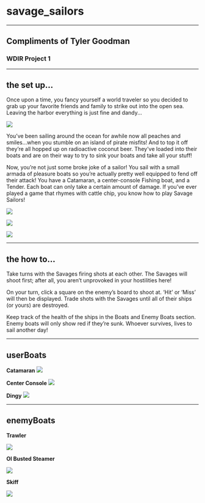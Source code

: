 # savage_sailors

<hr>

## Compliments of Tyler Goodman

### WDIR Project 1

<hr>

## the set up...

Once upon a time, you fancy yourself a world traveler so you decided to grab up your favorite friends and family to strike out into the open sea. Leaving the harbor everything is just fine and dandy...

![](./img/IMG_1077.jpg)

You’ve been sailing around the ocean for awhile now all peaches and smiles...when you stumble on an island of pirate misfits! And to top it off they’re all hopped up on radioactive coconut beer. They've loaded into their boats and are on their way to try to sink your boats and take all your stuff!

Now, you’re not just some broke joke of a sailor! You sail with a small armada of pleasure boats so you’re actually pretty well equipped to fend off their attack! You have a Catamaran, a center-console Fishing boat, and a Tender. Each boat can only take a certain amount of damage. If you’ve ever played a game that rhymes with cattle chip, you know how to play Savage Sailors!

![](./img/cat.png)

![](./img/fishing.png)

![](./img/tender.png)

<hr>

## the how to...

Take turns with the Savages firing shots at each other. The Savages will shoot first; after all, you aren’t unprovoked in your hostilities here!

On your turn, click a square on the enemy’s board to shoot at. ‘Hit’ or ‘Miss’ will then be displayed. Trade shots with the Savages until all of their ships (or yours) are destroyed.

Keep track of the health of the ships in the Boats and Enemy Boats section. Enemy boats will only show red if they’re sunk. Whoever survives, lives to sail another day!

<hr>

## userBoats

**Catamaran**
![](./img/cat_damg_3.png)

**Center Console**
![](./img/fishing_damg_2.png)

**Dingy**
![](./img/tender_damg_1.png)


<hr>

## enemyBoats

**Trawler**

![](./img/emTrawler_sunk.png)

**Ol Busted Steamer**

![](./img/olbusted_sunk.png)

**Skiff**

![](./img/skiff_sunk.png)
